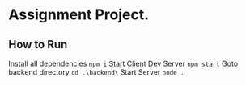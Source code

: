 # Assignment Project.



## How to Run
Install all dependencies
`npm i`
Start Client Dev Server
`npm start`
Goto backend directory
`cd .\backend\`
Start Server
`node .`


